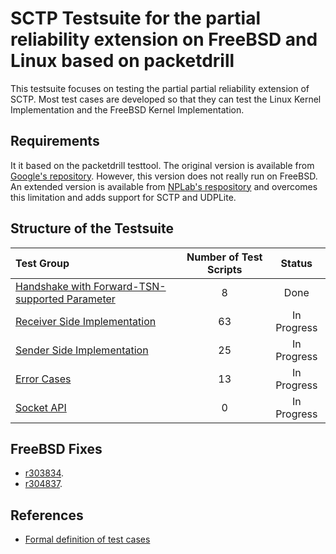 # SCTP Testsuite for the partial reliability extension on FreeBSD and Linux based on packetdrill

This testsuite focuses on testing the partial partial reliability extension of SCTP.
Most test cases are developed so that they can test the Linux Kernel Implementation and the FreeBSD
Kernel Implementation.

## Requirements
It it based on the packetdrill testtool.
The original version is available from [Google's repository](https://github.com/google/packetdrill).
However, this version does not really run on FreeBSD.
An extended version is available from [NPLab's respository](https://github.com/nplab/packetdrill)
and overcomes this limitation and adds support for SCTP and UDPLite.

## Structure of the Testsuite
| Test Group                                                                             |   Number of Test Scripts | Status        |
| :------------------------------------------------------------------------------------- | :----------------------: | :-----------: |
| [Handshake with Forward-TSN-supported Parameter](handshake-with-forward-tsn/)          |                        8 | Done          |
| [Receiver Side Implementation](receiver-side-implementation/)                          |                       63 | In Progress   |
| [Sender Side Implementation](sender-side-implementation/)                              |                       25 | In Progress   |
| [Error Cases](error-cases/)                                                            |                       13 | In Progress   |
| [Socket API](socket-api/)                                                              |                        0 | In Progress   |

## FreeBSD Fixes
* [r303834](https://svnweb.freebsd.org/changeset/base/303834).
* [r304837](https://svnweb.freebsd.org/changeset/base/304837).

## References
* [Formal definition of test cases](https://xdcc.generals-hq.de/spec/)
